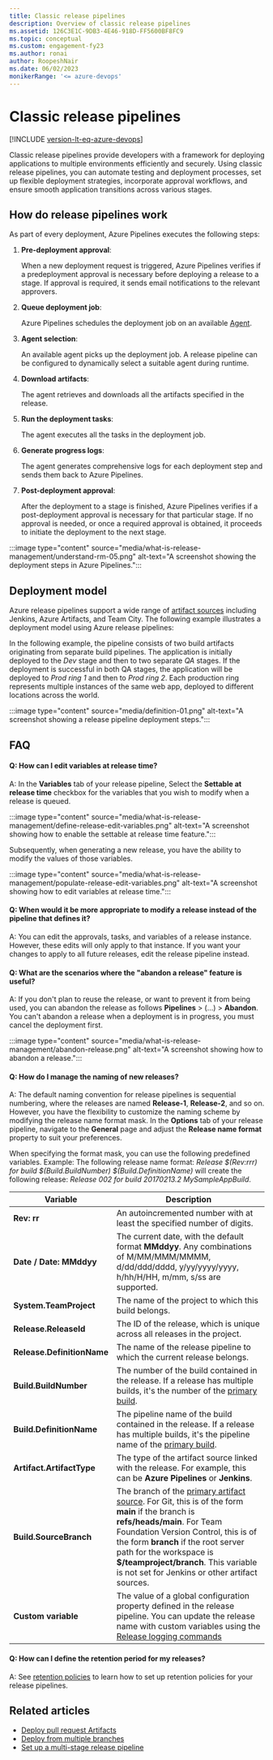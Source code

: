 ```yaml
---
title: Classic release pipelines
description: Overview of classic release pipelines
ms.assetid: 126C3E1C-9DB3-4E46-918D-FF5600BF8FC9
ms.topic: conceptual
ms.custom: engagement-fy23
ms.author: ronai
author: RoopeshNair
ms.date: 06/02/2023
monikerRange: '<= azure-devops'
---
```


# Classic release pipelines

[!INCLUDE [version-lt-eq-azure-devops](../../includes/version-lt-eq-azure-devops.md)]

Classic release pipelines provide developers with a framework for deploying applications to multiple environments efficiently and securely. Using classic release pipelines, you can automate testing and deployment processes, set up flexible deployment strategies, incorporate approval workflows, and ensure smooth application transitions across various stages.

## How do release pipelines work

As part of every deployment, Azure Pipelines executes the following steps:

1. **Pre-deployment approval**:
   
    When a new deployment request is triggered, Azure Pipelines verifies if a predeployment approval is necessary before deploying a release to a stage. If approval is required, it sends email notifications to the relevant approvers.

1. **Queue deployment job**:
   
    Azure Pipelines schedules the deployment job on an available [Agent](../agents/agents.md).

1. **Agent selection**:
   
    An available agent picks up the deployment job. A release pipeline can be configured to dynamically select a suitable agent during runtime.

1. **Download artifacts**:
   
    The agent retrieves and downloads all the artifacts specified in the release.

1. **Run the deployment tasks**:
   
    The agent executes all the tasks in the deployment job.

1. **Generate progress logs**:
   
    The agent generates comprehensive logs for each deployment step and sends them back to Azure Pipelines.

1. **Post-deployment approval**:
   
    After the deployment to a stage is finished, Azure Pipelines verifies if a post-deployment approval is necessary for that particular stage. If no approval is needed, or once a required approval is obtained, it proceeds to initiate the deployment to the next stage.

:::image type="content" source="media/what-is-release-management/understand-rm-05.png" alt-text="A screenshot showing the deployment steps in Azure Pipelines.":::

## Deployment model

Azure release pipelines support a wide range of [artifact sources](artifacts.md#artifact-sources) including Jenkins, Azure Artifacts, and Team City. The following example illustrates a deployment model using Azure release pipelines:

In the following example, the pipeline consists of two build artifacts originating from separate build pipelines. The application is initially deployed to the *Dev* stage and then to two separate *QA* stages. If the deployment is successful in both QA stages, the application will be deployed to *Prod ring 1* and then to *Prod ring 2*. Each production ring represents multiple instances of the same web app, deployed to different locations across the world.

:::image type="content" source="media/definition-01.png" alt-text="A screenshot showing a release pipeline deployment steps.":::

## FAQ 

#### Q: How can I edit variables at release time?

A: In the **Variables** tab of your release pipeline, Select the **Settable at release time** checkbox for the variables that you wish to modify when a release is queued.

:::image type="content" source="media/what-is-release-management/define-release-edit-variables.png" alt-text="A screenshot showing how to enable the settable at release time feature.":::

Subsequently, when generating a new release, you have the ability to modify the values of those variables.

:::image type="content" source="media/what-is-release-management/populate-release-edit-variables.png" alt-text="A screenshot showing how to edit variables at release time.":::

#### Q: When would it be more appropriate to modify a release instead of the pipeline that defines it?

A: You can edit the approvals, tasks, and variables of a release instance. However, these edits will only apply to that instance. If you want your changes to apply to all future releases, edit the release pipeline instead.

#### Q: What are the scenarios where the "abandon a release" feature is useful?

A: If you don't plan to reuse the release, or want to prevent it from being used, you can abandon the release as follows **Pipelines** > (...) > **Abandon**. You can't abandon a release when a deployment is in progress, you must cancel the deployment first.

:::image type="content" source="media/what-is-release-management/abandon-release.png" alt-text="A screenshot showing how to abandon a release.":::

#### Q: How do I manage the naming of new releases?

A: The default naming convention for release pipelines is sequential numbering, where the releases are named **Release-1**, **Release-2**, and so on. However, you have the flexibility to customize the naming scheme by modifying the release name format mask. In the **Options** tab of your release pipeline, navigate to the **General** page and adjust the **Release name format** property to suit your preferences.

When specifying the format mask, you can use the following predefined variables. Example: The following release name format: *Release $(Rev:rrr) for build $(Build.BuildNumber) $(Build.DefinitionName)* will create the following release: *Release 002 for build 20170213.2 MySampleAppBuild*.

| Variable | Description |
|----------|-------------|
| **Rev: rr** | An autoincremented number with at least the specified number of digits. |
| **Date / Date: MMddyy** | The current date, with the default format **MMddyy**. Any combinations of M/MM/MMM/MMMM, d/dd/ddd/dddd, y/yy/yyyy/yyyy, h/hh/H/HH, m/mm, s/ss are supported. |
| **System.TeamProject** | The name of the project to which this build belongs. |
| **Release.ReleaseId** | The ID of the release, which is unique across all releases in the project. |
| **Release.DefinitionName** | The name of the release pipeline to which the current release belongs. |
| **Build.BuildNumber** | The number of the build contained in the release. If a release has multiple builds, it's the number of the [primary build](artifacts.md). |
| **Build.DefinitionName** | The pipeline name of the build contained in the release. If a release has multiple builds, it's the pipeline name of the [primary build](artifacts.md). |
| **Artifact.ArtifactType** | The type of the artifact source linked with the release. For example, this can be **Azure Pipelines** or **Jenkins**. |
| **Build.SourceBranch** | The branch of the [primary artifact source](artifacts.md). For Git, this is of the form **main** if the branch is **refs/heads/main**. For Team Foundation Version Control, this is of the form **branch** if the root server path for the workspace is **$/teamproject/branch**. This variable is not set for Jenkins or other artifact sources. |
| **Custom variable** | The value of a global configuration property defined in the release pipeline. You can update the release name with custom variables using the [Release logging commands](https://github.com/microsoft/azure-pipelines-tasks/blob/master/docs/authoring/commands.md#release-logging-commands) |

#### Q: How can I define the retention period for my releases?

A: See [retention policies](../policies/retention.md) to learn how to set up retention policies for your release pipelines.

## Related articles

- [Deploy pull request Artifacts](deploy-pull-request-builds.md)
- [Deploy from multiple branches](deploy-multiple-branches.md)
- [Set up a multi-stage release pipeline](define-multistage-release-process.md)
